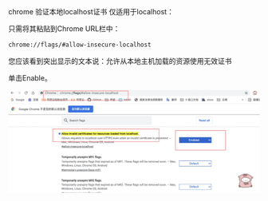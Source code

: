 chrome 验证本地localhost证书
仅适用于localhost：

只需将其粘贴到Chrome URL栏中：
```sh
chrome://flags/#allow-insecure-localhost
```

您应该看到突出显示的文本说：允许从本地主机加载的资源使用无效证书

单击Enable。



![img](./chrome.jpg)
